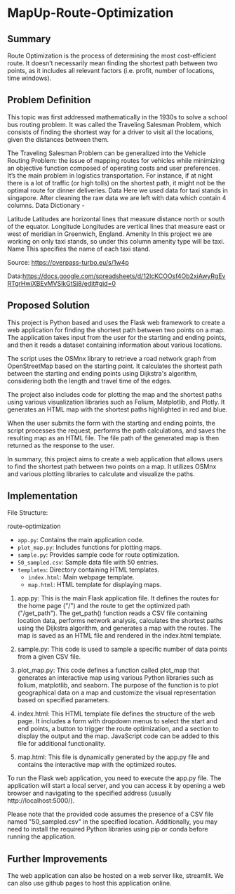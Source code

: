 # MapUp-Route-Optimization

## Summary
Route Optimization is the process of determining the most cost-efficient route. It doesn’t necessarily mean finding the shortest path between two points, as it includes all relevant factors (i.e. profit, number of locations, time windows).

## Problem Definition
This topic was first addressed mathematically in the 1930s to solve a school bus routing problem. It was called the Traveling Salesman Problem, which consists of finding the shortest way for a driver to visit all the locations, given the distances between them.

The Traveling Salesman Problem can be generalized into the Vehicle Routing Problem: the issue of mapping routes for vehicles while minimizing an objective function composed of operating costs and user preferences. It’s the main problem in logistics transportation. For instance, if at night there is a lot of traffic (or high tolls) on the shortest path, it might not be the optimal route for dinner deliveries.
Data
Here we used data for taxi stands in singapore. After cleaning the raw data we are left with data which contain 4 columns. Data Dictionary -

Latitude
Latitudes are horizontal lines that measure distance north or south of the equator. 
Longitude
Longitudes are vertical lines that measure east or west of meridian in Greenwich, England.
Amenity
In this project we are working on only taxi stands, so under this column amenity type will be taxi.
Name
This specifies the name of each taxi stand.




Source: https://overpass-turbo.eu/s/1w4p  

Data:https://docs.google.com/spreadsheets/d/12lcKCOOsf4Ob2xiAwyRgEvRTgrHwiXBEvMVSlkGtSj8/edit#gid=0

## Proposed Solution
This project is Python based and uses the Flask web framework to create a web application for finding the shortest path between two points on a map. The application takes input from the user for the starting and ending points, and then it reads a dataset containing information about various locations.

The script uses the OSMnx library to retrieve a road network graph from OpenStreetMap based on the starting point. It calculates the shortest path between the starting and ending points using Dijkstra's algorithm, considering both the length and travel time of the edges.

The project also includes code for plotting the map and the shortest paths using various visualization libraries such as Folium, Matplotlib, and Plotly. It generates an HTML map with the shortest paths highlighted in red and blue.

When the user submits the form with the starting and ending points, the script processes the request, performs the path calculations, and saves the resulting map as an HTML file. The file path of the generated map is then returned as the response to the user.

In summary, this project aims to create a web application that allows users to find the shortest path between two points on a map. It utilizes OSMnx and various plotting libraries to calculate and visualize the paths.



## Implementation

File Structure:

route-optimization
- `app.py`: Contains the main application code.
- `plot_map.py`: Includes functions for plotting maps.
- `sample.py`: Provides sample code for route optimization.
- `50_sampled.csv`: Sample data file with 50 entries.
- `templates`: Directory containing HTML templates.
  - `index.html`: Main webpage template.
  - `map.html`: HTML template for displaying maps.


1. app.py: This is the main Flask application file. It defines the routes for the home page ("/") and the route to get the optimized path ("/get_path"). The get_path() function reads a CSV file containing location data, performs network analysis, calculates the shortest paths using the Dijkstra algorithm, and generates a map with the routes. The map is saved as an HTML file and rendered in the index.html template.

2. sample.py: This code is used to sample a specific number of data points from a given CSV file.

3. plot_map.py: This code defines a function called plot_map that generates an interactive map using various Python libraries such as folium, matplotlib, and seaborn. The purpose of the function is to plot geographical data on a map and customize the visual representation based on specified parameters.

4. index.html: This HTML template file defines the structure of the web page. It includes a form with dropdown menus to select the start and end points, a button to trigger the route optimization, and a section to display the output and the map. JavaScript code can be added to this file for additional functionality.

5. map.html: This file is dynamically generated by the app.py file and contains the interactive map with the optimized routes.



To run the Flask web application, you need to execute the app.py file. The application will start a local server, and you can access it by opening a web browser and navigating to the specified address (usually http://localhost:5000/).

Please note that the provided code assumes the presence of a CSV file named "50_sampled.csv" in the specified location. Additionally, you may need to install the required Python libraries using pip or conda before running the application.

## Further Improvements
The web application can also be hosted on a web server like, streamlit. We can also use github pages to host this application online.
